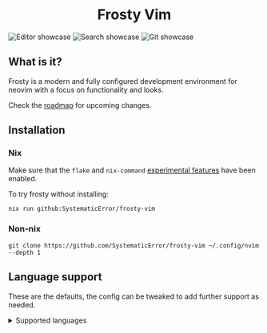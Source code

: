 <h1 align="center">Frosty Vim</h1>

![Editor showcase](https://github.com/SystematicError/frosty-vim/assets/63366086/ab4f0a59-16db-47da-8530-d32565885db8)
![Search showcase](https://github.com/SystematicError/frosty-vim/assets/63366086/d7758606-91b1-46bd-ab93-1c4ec0b24a69)
![Git showcase](https://github.com/SystematicError/frosty-vim/assets/63366086/307e0922-a604-4b16-a4b3-6292e605bc95)

## What is it?

Frosty is a modern and fully configured development environment for neovim with a focus on functionality and looks.

Check the [roadmap](https://github.com/SystematicError/frosty-vim/issues/1) for upcoming changes.

## Installation

### Nix

Make sure that the `flake` and `nix-command` [experimental features](https://nixos.org/manual/nix/unstable/contributing/experimental-features.html) have been enabled.

To try frosty without installing:

```console
nix run github:SystematicError/frosty-vim
```

### Non-nix

```console
git clone https://github.com/SystematicError/frosty-vim ~/.config/nvim --depth 1
```

## Language support

These are the defaults, the config can be tweaked to add further support as needed.

<details>
<summary>Supported languages</summary>

| Language   | Treesitter | LSP | Formatter |
| ---------- | ---------- | --- | --------- |
| Bash       | ✓          |     |           |
| C          | ✓          |     |           |
| C++        | ✓          |     |           |
| CSS        | ✓          | ✓   | ✓         |
| Diff       | ✓          |     |           |
| Dockerfile | ✓          |     |           |
| Go         | ✓          |     |           |
| HTML       | ✓          | ✓   | ✓         |
| Javascript | ✓          |     | ✓         |
| JSON       | ✓          | ✓   |           |
| Latex      | ✓          |     |           |
| Lua        | ✓          | ✓   | ✓         |
| Make       | ✓          |     |           |
| Markdown   | ✓          |     | ✓         |
| Nix        | ✓          | ✓   | ✓         |
| Python     | ✓          |     |           |
| Rust       | ✓          | ✓   | ✓         |
| TOML       | ✓          |     |           |
| Vim        | ✓          |     |           |
| Vimdoc     | ✓          |     |           |
| XML        | ✓          |     |           |
| YAML       | ✓          |     | ✓         |

</details>
